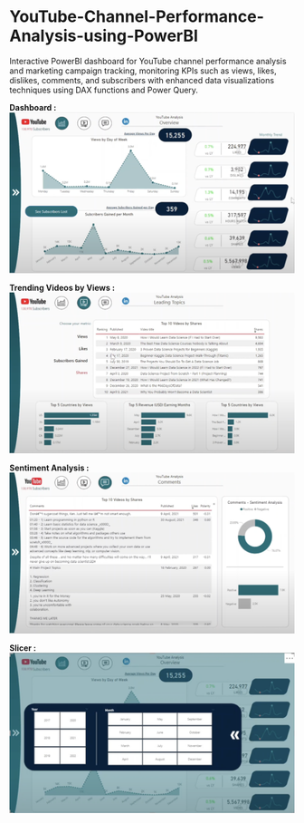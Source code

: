 # YouTube-Channel-Performance-Analysis-using-PowerBI
 Interactive PowerBI dashboard for YouTube channel performance analysis and marketing campaign tracking, monitoring KPIs such as views, likes, dislikes, comments, and subscribers with enhanced data visualizations techniques using DAX functions and Power Query. 

**Dashboard :**
 ![ALT text](https://github.com/Pralhad789/YouTube-Channel-Performance-Analysis-using-PowerBI/blob/main/Channel_Dashboard.png)

 **Trending Videos by Views :**
![ALT text](https://github.com/Pralhad789/YouTube-Channel-Performance-Analysis-using-PowerBI/blob/main/Leading_Topics.png)

**Sentiment Analysis :** 
![ALT text](https://github.com/Pralhad789/YouTube-Channel-Performance-Analysis-using-PowerBI/blob/main/Sentiment_Analysis.png)

**Slicer :**
![ALT text](https://github.com/Pralhad789/YouTube-Channel-Performance-Analysis-using-PowerBI/blob/main/Slicer.png)
